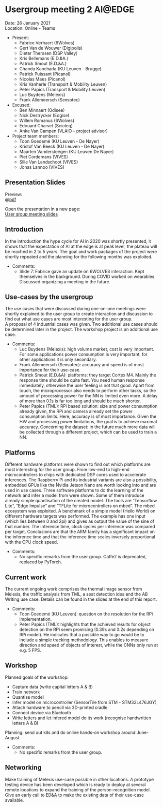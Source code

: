 # Usergroup meeting 2 AI@EDGE

Date: 28 January 2021 <br/>
Location: Online - Teams

* Present:
  * Fabrice Verhaert (6Wolves)
  * Gert Van de Wouwer (Digipolis)
  * Dieter Therssen (DSP Valley)
  * Kris Bellemans (E.D.&A.)
  * Patrick Smout (E.D.&A.)
  * Chandu Kancharla (KU Leuven - Brugge)
  * Patrick Puissant (Picanol)
  * Nicolas Maes (Picanol)
  * Kris Vanherle (Transport & Mobility Leuven)
  * Peter Papics (Transport & Mobility Leuven)
  * Luc Buydens (Melexis)
  * Frank Allemeersch (Sensotec)
* Excused:
  * Ben Minnaert (Odisee)
  * Nick Destrycker (Edgise)
  * Willem Romanus (6Wolves)
  * Edouard Charvet (Scioteq)
  * Anke Van Campen (VLAIO - project advisor)
* Project team members:
  * Toon Goedemé (KU Leuven - De Nayer)
  * Kristof Van Beeck (KU Leuven - De Nayer)
  * Maarten Vandersteegen (KU Leuven De Nayer)
  * Piet Cordemans (VIVES)
  * Sille Van Landschoot (VIVES)
  * Jonas Lannoo (VIVES)

## Presentation Slides

Preview: <br/>
@[pdf](https://ai-edge.be/UG2.pdf)

Open the presentation in a new page: <br/>
[User group meeting slides](https://ai-edge.be/UG2.pdf)

## Introduction

In the introduction the hype cycle for AI in 2020 was shortly presented, it shows that the expectation of AI at the edge is at peak level, the plateau will be reached in 2 to 5 years. The goal and work packages of the project were shortly repeated and the planning for the following months was exploited.

* Comments:
  * Slide 7: Fabrice gave an update on 6WOLVES interaction. Kept themselves in the background. During COVID worked on wearables. Discussed organizing a meeting in the future.

## Use-cases by the usergroup

The use cases that were discussed during one-on-one meetings were shortly explained to the user group to create interaction and discussion to find out what use cases are most interesting for the user group. <br/>
A proposal of 4 industrial cases was given. Two additional use cases should be determined later in the project. The workshop project is an additional use case. 

* Comments:
  * Luc Buydens (Melexis): high volume market, cost is very important. For some applications power consumption is very important, for other applications it is only secondary.
  * Frank Allemeersch (Sensotec): accuracy and speed is of most importance for their use-case.
  * Patrick Smout (E.D.&A): platforms: they target Cortex M4. Mainly the response time should be quite fast. You need human response immediately, otherwise the user feeling is not that good. Apart from touch, the microprocessor also needs to perform other tasks, so the amount of processing power for the NN is limited even more. A delay of more than 0.1s is far too long and should be much shorter.
  * Peter Papics (TML): RPi based solution: size and power consumption already given, the RPi and camera already set the power consumption limits. Here, accuracy is of most importance. Given the HW and processing power limitations, the goal is to achieve maximal accuracy. Concerning the dataset: in the future much more data will be collected through a different project, which can be used to train a NN.

## Platforms

Different hardware platforms were shown to find out which platforms are most interesting for the user group. From low-end to high-end microcontrollers to chips with dedicated DSP cores used to accelerate inferences. The Raspberry Pi and its industrial variants are also a possibility, embedded GPUs like the Nvidia Jetson Nano are worth looking into and are used in use cases.
Three software platforms to do the learning of the network and infer a model from were shown. Some of them introduce already simple quantisation of the created model. The tools are “Tensorflow Lite”, “Edge Impulse” and “TFLite for microcontrollers on mbed”.
The mbed ecosystem was exploited.
A benchmark of a simple model (Hello World) on different hardware targets was performed. The example has one input (which lies between 0 and 2pi) and gives as output the value of the sine of that number. The inference time, clock cycles per inference was compared per target. Conclusions are that the ARM family has a significant impact on the inference time and that the inference time scales inversely proportional with the CPU clock speed.

* Comments:
  * No specific remarks from the user group. Caffe2 is deprecated, replaced by PyTorch.

## Current work

The current ongoing work comprises the thermal image sensor from Melexis, the traffic analysis from TML, a seat detection idea and the AB Writing use case. Details can be found in the slides at the end of this report.

* Comments:
  * Toon Goedemé (KU Leuven): question on the resolution for the RPi implementation.
  * Peter Papics (TML): highlights that the achieved results for object detection on the RPi seem promising (0.39s and 0.2s depending on RPi model). He indicates that a possible way to go would be to include a simple tracking methodology. This enables to measure direction and speed of objects of interest, while the CNNs only run at e.g. 5 FPS.

## Workshop

Planned goals of the workshop:
* Capture data (write capital letters A & B)
* Train network
* Quantise model
* Infer model on microcontroller (SensorTile from STM - STM32L476JGY)
* Attach hardware to pencil via 3D-printed cradle
* Connect device via Bluetooth
* Write letters and let infered model do its work (recognise handwritten letters A & B)

Planning: send out kits and do online hands-on workshop around June-August

* Comments:
  * No specific remarks from the user group.

## Networking

Make training of Melexis use-case possible in other locations. A prototype testing device has been developed which is ready to deploy at several remote locations to expand the training of the person-recognition model.
Give an early call to ED&A to make the existing data of their use-case available.
